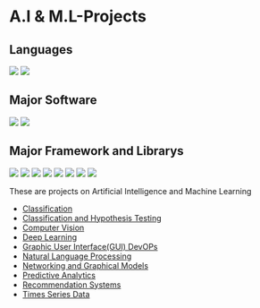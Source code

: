 # A.I & M.L-Projects
## Languages
<p><img src="https://img.shields.io/badge/python-3670A0?style=for-the-badge&logo=python&logoColor=ffdd54">
<img src="https://img.shields.io/badge/Markdown-000000?style=for-the-badge&logo=markdown&logoColor=white"></p>

## Major Software
<p> <img src="https://img.shields.io/badge/Jupyter-F37626.svg?&style=for-the-badge&logo=Jupyter&logoColor=white">
<img src="https://img.shields.io/badge/Anaconda-%2344A833.svg?style=for-the-badge&logo=anaconda&logoColor=white"></p>

## Major Framework and Librarys
<p><img src="https://img.shields.io/badge/numpy-%23013243.svg?style=for-the-badge&logo=numpy&logoColor=white">
<img src="https://img.shields.io/badge/pandas-%23150458.svg?style=for-the-badge&logo=pandas&logoColor=white">
<img src="https://img.shields.io/badge/scikit--learn-%23F7931E.svg?style=for-the-badge&logo=scikit-learn&logoColor=white">
<img src="https://img.shields.io/badge/opencv-%23white.svg?style=for-the-badge&logo=opencv&logoColor=white">
<img src="https://img.shields.io/badge/Plotly-%233F4F75.svg?style=for-the-badge&logo=plotly&logoColor=white">
 <img src="https://img.shields.io/badge/SciPy-%230C55A5.svg?style=for-the-badge&logo=scipy&logoColor=%white">
<img src="https://img.shields.io/badge/Keras-%23D00000.svg?style=for-the-badge&logo=Keras&logoColor=white">
<img src="https://img.shields.io/badge/TensorFlow-%23FF6F00.svg?style=for-the-badge&logo=TensorFlow&logoColor=white">
</p>

These are projects on Artificial Intelligence and Machine Learning
  * [Classification](https://github.com/kyzyto/A.I--M.L-Projects/tree/main/Classification)
  * [Classification and Hypothesis Testing](https://github.com/kyzyto/A.I--M.L-Projects/tree/main/Classification_and_Hypothesis_Testing)
  * [Computer Vision](https://github.com/kyzyto/A.I--M.L-Projects/tree/main/Computer_Vision)
  * [Deep Learning](https://github.com/kyzyto/A.I--M.L-Projects/tree/main/Deep_Learning)
  * [Graphic User Interface(GUI) DevOPs](https://github.com/kyzyto/A.I--M.L-Projects/tree/main/GUI_DevOps)
  * [Natural Language Processing](https://github.com/kyzyto/A.I--M.L-Projects/tree/main/Natural_Language_Processing)
  * [Networking and Graphical Models](https://github.com/kyzyto/A.I--M.L-Projects/tree/main/Networking_and_Graphical_Models)
  * [Predictive Analytics](https://github.com/kyzyto/A.I--M.L-Projects/tree/main/Predictive_Analytics)
  * [Recommendation Systems](https://github.com/kyzyto/A.I--M.L-Projects/tree/main/Recommendation_Systems)
  * [Times Series Data](https://github.com/kyzyto/A.I--M.L-Projects/tree/main/Recommendation_Systems)
